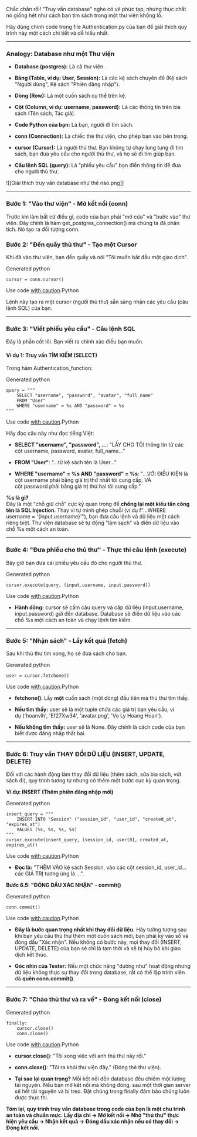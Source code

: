 Chắc chắn rồi! "Truy vấn database" nghe có vẻ phức tạp, nhưng thực chất nó giống hệt như cách bạn tìm sách trong một thư viện khổng lồ.

Hãy dùng chính code trong file Authentication.py của bạn để giải thích quy trình này một cách chi tiết và dễ hiểu nhất.

---

### **Analogy: Database như một Thư viện**

- **Database (postgres):** Là cả thư viện.
    
- **Bảng (Table, ví dụ: User, Session):** Là các kệ sách chuyên đề (Kệ sách "Người dùng", Kệ sách "Phiên đăng nhập").
    
- **Dòng (Row):** Là một cuốn sách cụ thể trên kệ.
    
- **Cột (Column, ví dụ: username, password):** Là các thông tin trên bìa sách (Tên sách, Tác giả).
    
- **Code Python của bạn:** Là bạn, người đi tìm sách.
    
- **conn (Connection):** Là chiếc thẻ thư viện, cho phép bạn vào bên trong.
    
- **cursor (Cursor):** Là người thủ thư. Bạn không tự chạy lung tung đi tìm sách, bạn đưa yêu cầu cho người thủ thư, và họ sẽ đi tìm giúp bạn.
    
- **Câu lệnh SQL (query):** Là "phiếu yêu cầu" bạn điền thông tin để đưa cho người thủ thư.
    
![[Giải thích truy vấn database như thế nào.png]]


---

### **Bước 1: "Vào thư viện" - Mở kết nối (conn)**

Trước khi làm bất cứ điều gì, code của bạn phải "mở cửa" và "bước vào" thư viện. Đây chính là hàm get_postgres_connection() mà chúng ta đã phân tích. Nó tạo ra đối tượng conn.

### **Bước 2: "Đến quầy thủ thư" - Tạo một Cursor**

Khi đã vào thư viện, bạn đến quầy và nói "Tôi muốn bắt đầu một giao dịch".

Generated python

```
cursor = conn.cursor()
```

Use code [with caution](https://support.google.com/legal/answer/13505487).Python

Lệnh này tạo ra một cursor (người thủ thư) sẵn sàng nhận các yêu cầu (câu lệnh SQL) của bạn.

---

### **Bước 3: "Viết phiếu yêu cầu" - Câu lệnh SQL**

Đây là phần cốt lõi. Bạn viết ra chính xác điều bạn muốn.

#### **Ví dụ 1: Truy vấn TÌM KIẾM (SELECT)**

Trong hàm Authentication_function:

Generated python

```
query = """
    SELECT "username", "password", "avatar", "full_name" 
    FROM "User" 
    WHERE "username" = %s AND "password" = %s
"""
```

Use code [with caution](https://support.google.com/legal/answer/13505487).Python

Hãy đọc câu này như đọc tiếng Việt:

- **SELECT "username", "password", ...**: "LẤY CHO TÔI thông tin từ các cột username, password, avatar, full_name..."
    
- **FROM "User"**: "...từ kệ sách tên là User..."
    
- **WHERE "username" = %s AND "password" = %s**: "...VỚI ĐIỀU KIỆN là cột username phải bằng giá trị thứ nhất tôi cung cấp, VÀ cột password phải bằng giá trị thứ hai tôi cung cấp."
    

**%s là gì?**  
Đây là một "chỗ giữ chỗ" cực kỳ quan trọng để **chống lại một kiểu tấn công tên là SQL Injection**. Thay vì tự mình ghép chuỗi (ví dụ f"...WHERE username = '{input.username}'"), bạn đưa câu lệnh và dữ liệu một cách riêng biệt. Thư viện database sẽ tự động "làm sạch" và điền dữ liệu vào chỗ %s một cách an toàn.

---

### **Bước 4: "Đưa phiếu cho thủ thư" - Thực thi câu lệnh (execute)**

Bây giờ bạn đưa cái phiếu yêu cầu đó cho người thủ thư.

Generated python

```
cursor.execute(query, (input.username, input.password))
```

Use code [with caution](https://support.google.com/legal/answer/13505487).Python

- **Hành động:** cursor sẽ cầm câu query và cặp dữ liệu (input.username, input.password) gửi đến database. Database sẽ điền dữ liệu vào các chỗ %s một cách an toàn và chạy lệnh tìm kiếm.
    

---

### **Bước 5: "Nhận sách" - Lấy kết quả (fetch)**

Sau khi thủ thư tìm xong, họ sẽ đưa sách cho bạn.

Generated python

```
user = cursor.fetchone()
```

Use code [with caution](https://support.google.com/legal/answer/13505487).Python

- **fetchone()**: Lấy **một** cuốn sách (một dòng) đầu tiên mà thủ thư tìm thấy.
    
- **Nếu tìm thấy:** user sẽ là một tuple chứa các giá trị bạn yêu cầu, ví dụ ('hoanvlh', 'Ef27Xw34', 'avatar.png', 'Vo Ly Hoang Hoan').
    
- **Nếu không tìm thấy:** user sẽ là None. Đây chính là cách code của bạn biết được đăng nhập thất bại.
    

---

### **Bước 6: Truy vấn THAY ĐỔI DỮ LIỆU (INSERT, UPDATE, DELETE)**

Đối với các hành động làm thay đổi dữ liệu (thêm sách, sửa bìa sách, vứt sách đi), quy trình tương tự nhưng có thêm một bước cực kỳ quan trọng.

**Ví dụ: INSERT (Thêm phiên đăng nhập mới)**

Generated python

```
insert_query = """
    INSERT INTO "Session" ("session_id", "user_id", "created_at", "expires_at")
    VALUES (%s, %s, %s, %s)
"""
cursor.execute(insert_query, (session_id, user[0], created_at, expires_at))
```

Use code [with caution](https://support.google.com/legal/answer/13505487).Python

- **Đọc là:** "THÊM VÀO kệ sách Session, vào các cột session_id, user_id... các GIÁ TRỊ tương ứng là ...".
    

**Bước 6.5: "ĐÓNG DẤU XÁC NHẬN" - commit()**

Generated python

```
conn.commit()
```

Use code [with caution](https://support.google.com/legal/answer/13505487).Python

- **Đây là bước quan trọng nhất khi thay đổi dữ liệu.** Hãy tưởng tượng sau khi bạn yêu cầu thủ thư thêm một cuốn sách mới, bạn phải ký vào sổ và đóng dấu "Xác nhận". Nếu không có bước này, mọi thay đổi (INSERT, UPDATE, DELETE) của bạn sẽ chỉ là tạm thời và sẽ bị hủy bỏ khi giao dịch kết thúc.
    
- **Góc nhìn của Tester:** Nếu một chức năng "dường như" hoạt động nhưng dữ liệu không thực sự thay đổi trong database, rất có thể lập trình viên đã **quên conn.commit()**.
    

---

### **Bước 7: "Chào thủ thư và ra về" - Đóng kết nối (close)**

Generated python

```
finally:
    cursor.close()
    conn.close()
```

Use code [with caution](https://support.google.com/legal/answer/13505487).Python

- **cursor.close()**: "Tôi xong việc với anh thủ thư này rồi."
    
- **conn.close()**: "Tôi ra khỏi thư viện đây." (Đóng thẻ thư viện).
    
- **Tại sao lại quan trọng?** Mỗi kết nối đến database đều chiếm một lượng tài nguyên. Nếu bạn mở kết nối mà không đóng, sau một thời gian server sẽ hết tài nguyên và bị treo. Đặt chúng trong finally đảm bảo chúng luôn được thực thi.
    

**Tóm lại, quy trình truy vấn database trong code của bạn là một chu trình an toàn và chuẩn mực: Lấy địa chỉ -> Mở kết nối -> Nhờ "thủ thư" thực hiện yêu cầu -> Nhận kết quả -> Đóng dấu xác nhận nếu có thay đổi -> Đóng kết nối.**